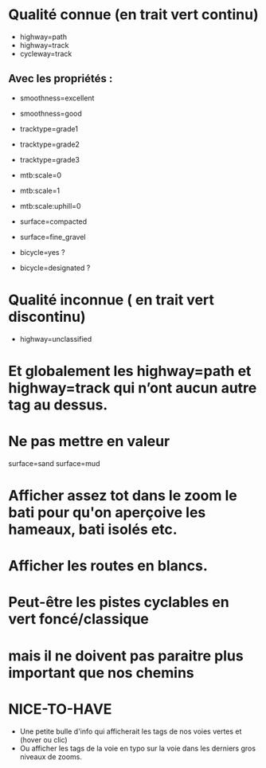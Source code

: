 # Qualité connue (en trait vert continu) 
- highway=path
- highway=track
- cycleway=track

## Avec les propriétés :
- smoothness=excellent
- smoothness=good
- tracktype=grade1
- tracktype=grade2
- tracktype=grade3

- mtb:scale=0
- mtb:scale=1 
- mtb:scale:uphill=0

- surface=compacted
- surface=fine_gravel

- bicycle=yes ?
- bicycle=designated ?

# Qualité inconnue ( en trait vert discontinu) 
- highway=unclassified 

# Et globalement les highway=path et highway=track qui n’ont aucun autre tag au dessus. 

# Ne pas mettre en valeur 
surface=sand
surface=mud

# Afficher assez tot dans le zoom le bati pour qu'on aperçoive les hameaux, bati isolés etc.

# Afficher les routes en blancs.

# Peut-être les pistes cyclables en vert foncé/classique
# mais il ne doivent pas paraitre plus important que nos chemins

# NICE-TO-HAVE
- Une petite bulle d'info qui afficherait les tags de nos voies vertes et (hover ou clic)
- Ou afficher les tags de la voie en typo sur la voie dans les derniers gros niveaux de zooms.
